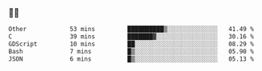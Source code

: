 ### 👨‍💻

<!--START_SECTION:waka-->

```txt
Other            53 mins         ██████████▒░░░░░░░░░░░░░░   41.49 %
C                39 mins         ███████▓░░░░░░░░░░░░░░░░░   30.16 %
GDScript         10 mins         ██░░░░░░░░░░░░░░░░░░░░░░░   08.29 %
Bash             7 mins          █▒░░░░░░░░░░░░░░░░░░░░░░░   05.90 %
JSON             6 mins          █▒░░░░░░░░░░░░░░░░░░░░░░░   05.13 %
```

<!--END_SECTION:waka-->
